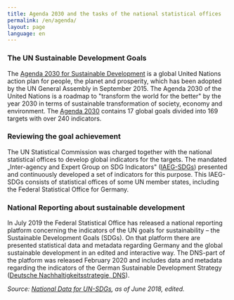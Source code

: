 ```yaml
---
title: Agenda 2030 and the tasks of the national statistical offices
permalink: /en/agenda/
layout: page
language: en
---
```


<h3>The UN Sustainable Development Goals</h3>

The [Agenda 2030 for Sustainable Development](https://www.un.org/sustainabledevelopment/development-agenda/) is a global United Nations action plan for people, the planet and prosperity, which has been adopted by the UN General Assembly in September 2015. The Agenda 2030 of the United Nations is a roadmap to "transform the world for the better" by the year 2030 in terms of sustainable transformation of society, economy and environment. The [Agenda 2030](https://www.bundesregierung.de/breg-de/themen/nachhaltigkeitspolitik/agenda-2030-die-17-ziele) contains 17 global goals divided into 169 targets with over 240 indicators.

<h3>Reviewing the goal achievement</h3>

The UN Statistical Commission was charged together with the national statistical offices to develop global indicators for the targets. The mandated „Inter-agency and Expert Group on SDG Indicators" ([IAEG-SDGs](https://unstats.un.org/sdgs/iaeg-sdgs/)) presented and continuously developed a set of indicators for this purpose. This IAEG-SDGs consists of statistical offices of some UN member states, including the Federal Statistical Office for Germany.

<h3>National Reporting about sustainable development</h3>

In July 2019 the Federal Statistical Office has released a national reporting platform concerning the indicators of the UN goals for sustainability – the Sustainable Development Goals (SDGs). On that platform there are presented statistical data and metadata regarding Germany and the global sustainable development in an edited and interactive way. The DNS-part of the platform was released February 2020 and includes data and metadata regarding the indicators of the German Sustainable Development Strategy ([Deutsche Nachhaltigkeitsstrategie, DNS](https://sustainabledevelopment-deutschland.github.io/en/)).

<i>Source: [National Data for UN-SDGs](https://www.destatis.de/EN/Themes/Society-Environment/Sustainable-Development-Indicators/Publications/Downloads/national-data-un-sdgs-2018-pdf.pdf?__blob=publicationFile), as of June 2018, edited.</i>
